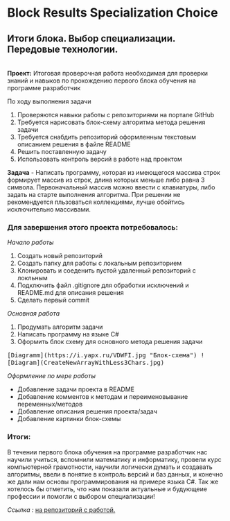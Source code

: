 # Block Results Specialization Choice
## **Итоги блока**. Выбор специализации. Передовые технологии.
\
**Проект:** Итоговая проверочная работа необходимая для проверки знаний и навыков по прохождению первого блока обучения на программе разработчик

По ходу выполнения задачи
1. Проверяются навыки работы с репозиториями на портале GitHub
2. Требуется нарисовать блок-схему алгоритма метода решения задачи
3. Требуется снабдить репозиторий оформленным текстовым описанием решения в файле README
4. Решить поставленную задачу
5. Использовать контроль версий в работе над проектом

**Задача** - Написать программу, которая из имеющегося массива строк формирует массив из строк, длина которых меньше либо равна 3 символа. Первоначальный массив можно ввести с клавиатуры, либо задать на старте выполнения алгоритма. При решении не рекомендуется пльзоваться коллекциями, лучше обойтись исключительно массивами.

### **Для завершения этого проекта потребовалось:**

*Начало работы*
1. Создать новый репозиторий
2. Создать папку для работы с локальным репозиторием
3. Клонировать и соеденить пустой удаленный репозиторий с локльным
4. Подключить файл .gitignore для обработки исключений и  README.md для описания решения
5. Сделать первый commit

*Основная работа*

1. Продумать алгоритм задачи
2. Написать программу на языке C#
3. Оформить блок схему для основного метода решения задачи
<kbd>
[Diagramm](https://i.yapx.ru/VDWFI.jpg "Блок-схема")
</kbd>
<kbd>
![Diagram](CreateNewArrayWithLess3Chars.jpg)
</kbd>


*Оформление по мере работы*

* Добавление задачи проекта в README
* Добавление комментов к методам и переименовывание переменных/методов
* Добавление описания решения проекта/задач
* Добавление картинки блок-схемы

### **Итоги:**

В течении первого блока обучения на программе разработчик нас научили учиться, вспомнили математику и информатику, провели курс компьютерной грамотности, научили логически думать и создавать алгоритмы, ввели в понятие в контроль версий и баз данных, и конечно же дали нам основы программирования на примере языка C#. Так же хотелось бы отметить, что нам показали актуальные и будующеие профессии и помогли с выбором специализации!

*Ссылка :*  [на репозиторий с работой.](https://github.com/Toxaencom1/BlockResults-SpecializationChoice "Итоги блока. Выбор специализации. Передовые технологии.")
